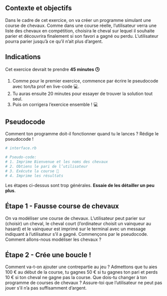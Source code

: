 ## Contexte et objectifs

Dans le cadre de cet exercice, on va créer un programme simulant une
course de chevaux. Comme dans une course réelle, l’utilisateur
verra une liste des chevaux en compétition, choisira le cheval sur
lequel il souhaite parier et découvrira finalement si son favori a
gagné ou perdu. L’utilisateur pourra parier jusqu’à ce qu’il
n’ait plus d’argent.

## Indications

Cet exercice devrait te prendre **45 minutes 🕒**

1.  Comme pour le premier exercice, commence par écrire le pseudocode
    avec ton/ta prof en live-code 💻.
2.  Tu auras ensuite 20 minutes pour essayer de trouver la solution
    tout seul.
3.  Puis on corrigera l’exercice ensemble ! 💻

## Pseudocode

Comment ton programme doit-il fonctionner quand tu le lances ? Rédige le
pseudocode !

```ruby
# interface.rb

# Pseudo-code:
# 1. Imprime Bienvenue et les noms des chevaux
# 2. Obtiens le pari de l’utilisateur
# 3. Exécute la course 🐴
# 4. Imprime les résultats
```

Les étapes ci-dessus sont trop générales. **Essaie de les détailler un
peu plus**.

## Étape 1 - Fausse course de chevaux

On va modéliser une course de chevaux. L’utilisateur peut parier
sur (choisir) un cheval, le cheval court (l’ordinateur choisit un
vainqueur au hasard) et le vainqueur est imprimé sur le terminal avec un
message indiquant à l’utilisateur s’il a gagné. Commençons par
le pseudocode. Comment allons-nous modéliser les chevaux ?

## Étape 2 - Crée une boucle !

Comment va-t-on ajouter une contrepartie au jeu ? Admettons que tu aies
100 € au début de la course, tu gagnes 50 € si tu gagnes ton pari et
perds 10 € si ton cheval ne gagne pas la course. Que dois-tu changer à
ton programme de courses de chevaux ? Assure-toi que l’utilisateur
ne peut pas jouer s’il n’a pas suffisamment d’argent.
